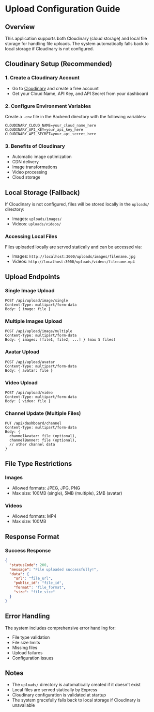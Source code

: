 # Upload Configuration Guide

## Overview
This application supports both Cloudinary (cloud storage) and local file storage for handling file uploads. The system automatically falls back to local storage if Cloudinary is not configured.

## Cloudinary Setup (Recommended)

### 1. Create a Cloudinary Account
- Go to [Cloudinary](https://cloudinary.com/) and create a free account
- Get your Cloud Name, API Key, and API Secret from your dashboard

### 2. Configure Environment Variables
Create a `.env` file in the Backend directory with the following variables:

```env
CLOUDINARY_CLOUD_NAME=your_cloud_name_here
CLOUDINARY_API_KEY=your_api_key_here
CLOUDINARY_API_SECRET=your_api_secret_here
```

### 3. Benefits of Cloudinary
- Automatic image optimization
- CDN delivery
- Image transformations
- Video processing
- Cloud storage

## Local Storage (Fallback)

If Cloudinary is not configured, files will be stored locally in the `uploads/` directory:
- Images: `uploads/images/`
- Videos: `uploads/videos/`

### Accessing Local Files
Files uploaded locally are served statically and can be accessed via:
- Images: `http://localhost:3000/uploads/images/filename.jpg`
- Videos: `http://localhost:3000/uploads/videos/filename.mp4`

## Upload Endpoints

### Single Image Upload
```
POST /api/upload/image/single
Content-Type: multipart/form-data
Body: { image: file }
```

### Multiple Images Upload
```
POST /api/upload/image/multiple
Content-Type: multipart/form-data
Body: { images: [file1, file2, ...] } (max 5 files)
```

### Avatar Upload
```
POST /api/upload/avatar
Content-Type: multipart/form-data
Body: { avatar: file }
```

### Video Upload
```
POST /api/upload/video
Content-Type: multipart/form-data
Body: { video: file }
```

### Channel Update (Multiple Files)
```
PUT /api/dashboard/channel
Content-Type: multipart/form-data
Body: { 
  channelAvatar: file (optional),
  channelBanner: file (optional),
  // other channel data
}
```

## File Type Restrictions

### Images
- Allowed formats: JPEG, JPG, PNG
- Max size: 100MB (single), 5MB (multiple), 2MB (avatar)

### Videos
- Allowed formats: MP4
- Max size: 100MB

## Response Format

### Success Response
```json
{
  "statusCode": 200,
  "message": "File uploaded successfully!",
  "data": {
    "url": "file_url",
    "public_id": "file_id",
    "format": "file_format",
    "size": "file_size"
  }
}
```

## Error Handling

The system includes comprehensive error handling for:
- File type validation
- File size limits
- Missing files
- Upload failures
- Configuration issues

## Notes

- The `uploads/` directory is automatically created if it doesn't exist
- Local files are served statically by Express
- Cloudinary configuration is validated at startup
- The system gracefully falls back to local storage if Cloudinary is unavailable 
